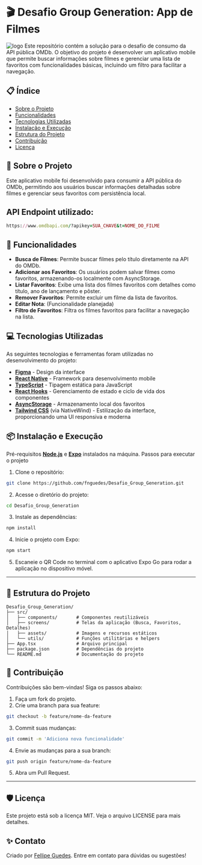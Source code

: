 # 🎬 Desafio Group Generation: App de Filmes
![logo](/Movie_Classifier/assets/banner.png)
Este repositório contém a solução para o desafio de consumo da API pública OMDb. O objetivo do projeto é desenvolver um aplicativo mobile que permite buscar informações sobre filmes e gerenciar uma lista de favoritos com funcionalidades básicas, incluindo um filtro para facilitar a navegação.

## 📋 Índice
- [Sobre o Projeto](#sobre-o-projeto)
- [Funcionalidades](#funcionalidades)
- [Tecnologias Utilizadas](#tecnologias-utilizadas)
- [Instalação e Execução](#instalação-e-execução)
- [Estrutura do Projeto](#estrutura-do-projeto)
- [Contribuição](#contribuição)
- [Licença](#licença)
## 📝 Sobre o Projeto
Este aplicativo mobile foi desenvolvido para consumir a API pública do OMDb, permitindo aos usuários buscar informações detalhadas sobre filmes e gerenciar seus favoritos com persistência local.

## API Endpoint utilizado:

```ruby
https://www.omdbapi.com/?apikey=SUA_CHAVE&t=NOME_DO_FILME
```
## 🚀 Funcionalidades
- **Busca de Filmes**: Permite buscar filmes pelo título diretamente na API do OMDb.
- **Adicionar aos Favoritos**: Os usuários podem salvar filmes como favoritos, armazenando-os localmente com AsyncStorage.
- **Listar Favoritos**: Exibe uma lista dos filmes favoritos com detalhes como título, ano de lançamento e pôster.
- **Remover Favoritos**: Permite excluir um filme da lista de favoritos.
- **Editar Nota**: (Funcionalidade planejada)
- **Filtro de Favoritos**: Filtra os filmes favoritos para facilitar a navegação na lista.
## 💻 Tecnologias Utilizadas
As seguintes tecnologias e ferramentas foram utilizadas no desenvolvimento do projeto:

- **[Figma](https://www.figma.com/design/ZZhjhgAJqwd6zUiLwL0AkA/Desafio?node-id=0-1&t=A9a3qPrutO4fNEOz-1)** - Design da interface
- **[React Native](https://reactnative.dev/docs/environment-setup)** - Framework para desenvolvimento mobile
- **[TypeScript](https://www.typescriptlang.org/docs/)** - Tipagem estática para JavaScript
- **[React Hooks](https://react.dev/reference/react/hooks)** - Gerenciamento de estado e ciclo de vida dos componentes
- **[AsyncStorage](https://react-native-async-storage.github.io/async-storage/docs/usage/)** - Armazenamento local dos favoritos
- **[Tailwind CSS](https://www.nativewind.dev)** (via NativeWind) - Estilização da interface, proporcionando uma UI responsiva e moderna
## 📦 Instalação e Execução
Pré-requisitos
**[Node.js](https://nodejs.org/en)** e **[Expo](https://nodejs.org/en)** instalados na máquina.
Passos para executar o projeto
1. Clone o repositório:
``` bash
git clone https://github.com/fnguedes/Desafio_Group_Generation.git
```
2. Acesse o diretório do projeto:
```bash
cd Desafio_Group_Generation
```

3. Instale as dependências:
```bash
npm install
```

4. Inicie o projeto com Expo:
```bash
npm start
```
5. Escaneie o QR Code no terminal com o aplicativo Expo Go para rodar a aplicação no dispositivo móvel.

***
## 📂 Estrutura do Projeto
```
Desafio_Group_Generation/
├── src/
│   ├── components/       # Componentes reutilizáveis
│   ├── screens/          # Telas da aplicação (Busca, Favoritos, Detalhes)
│   ├── assets/           # Imagens e recursos estáticos
│   └── utils/            # Funções utilitárias e helpers
├── App.tsx               # Arquivo principal
├── package.json          # Dependências do projeto
└── README.md             # Documentação do projeto
```
## 🤝 Contribuição
Contribuições são bem-vindas! Siga os passos abaixo:

1. Faça um fork do projeto.
2. Crie uma branch para sua feature:
``` bash
git checkout -b feature/nome-da-feature
``` 

3. Commit suas mudanças:
```bash
git commit -m 'Adiciona nova funcionalidade'
```

4. Envie as mudanças para a sua branch:
```bash
git push origin feature/nome-da-feature
```
5. Abra um Pull Request.

***
## 🛡️ Licença
Este projeto está sob a licença MIT. Veja o arquivo LICENSE para mais detalhes.

## ✨ Contato
Criado por [Fellipe Guedes](https://www.linkedin.com/in/fellipe-nascimento-guedes-/). Entre em contato para dúvidas ou sugestões!
